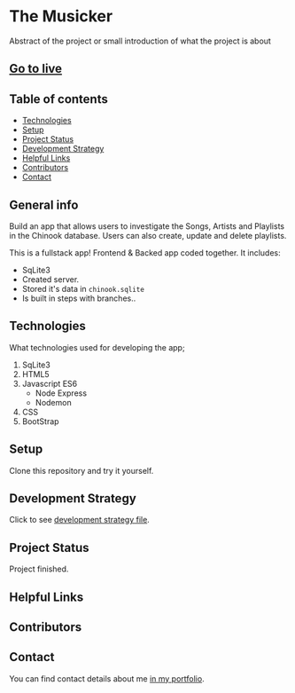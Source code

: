 # The Musicker

Abstract of the project or small introduction of what the project is about

[Go to live](https://the-musicker.herokuapp.com/#)
---

## Table of contents

- [Technologies](#technologies)
- [Setup](#setup)
- [Project Status](#project-status)
- [Development Strategy](#development-strategy)
- [Helpful Links](#helpful-links)
- [Contributors](#contributors)
- [Contact](#contact)

## General info

Build an app that allows users to investigate the Songs, Artists and Playlists in the Chinook database. Users can also create, update and delete playlists.

This is a fullstack app! Frontend & Backed app coded together. It includes:

- SqLite3
- Created server.
- Stored it's data in `chinook.sqlite`
- Is built in steps with branches..

## Technologies

What technologies used for developing the app;

1. SqLite3
1. HTML5
1. Javascript ES6
   - Node Express
   - Nodemon
1. CSS
1. BootStrap

## Setup

Clone this repository and try it yourself.

## Development Strategy

Click to see [development strategy file](./development-strategy.md).

## Project Status

Project finished.

## Helpful Links

## Contributors

## Contact

You can find contact details about me [in my portfolio](https://mesutbe.github.io/).
